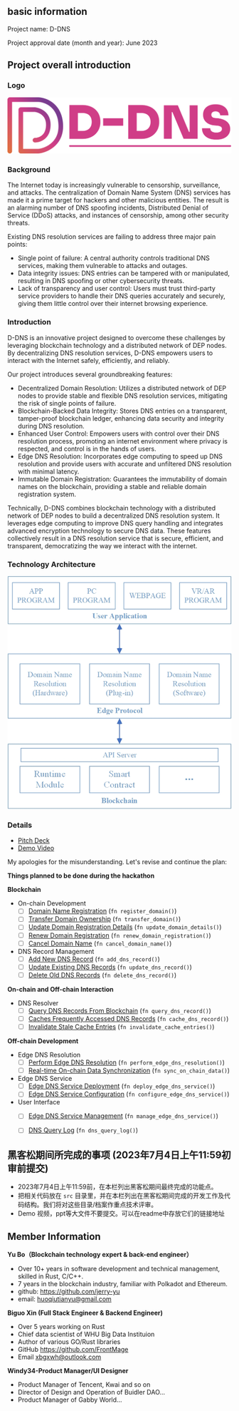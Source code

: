 ## basic information

Project name: D-DNS  

Project approval date (month and year): June 2023

## Project overall introduction
### Logo
![DomainChain-logo](./resource/DDNS.svg)

### Background
The Internet today is increasingly vulnerable to censorship, surveillance, and attacks. The centralization of Domain Name System (DNS) services has made it a prime target for hackers and other malicious entities. The result is an alarming number of DNS spoofing incidents, Distributed Denial of Service (DDoS) attacks, and instances of censorship, among other security threats. 

Existing DNS resolution services are failing to address three major pain points: 

- Single point of failure: A central authority controls traditional DNS services, making them vulnerable to attacks and outages.
- Data integrity issues: DNS entries can be tampered with or manipulated, resulting in DNS spoofing or other cybersecurity threats. 
- Lack of transparency and user control: Users must trust third-party service providers to handle their DNS queries accurately and securely, giving them little control over their internet browsing experience. 

### Introduction
D-DNS is an innovative project designed to overcome these challenges by leveraging blockchain technology and a distributed network of DEP nodes. By decentralizing DNS resolution services, D-DNS empowers users to interact with the Internet safely, efficiently, and reliably. 

Our project introduces several groundbreaking features: 

- Decentralized Domain Resolution: Utilizes a distributed network of DEP nodes to provide stable and flexible DNS resolution services, mitigating the risk of single points of failure.
- Blockchain-Backed Data Integrity: Stores DNS entries on a transparent, tamper-proof blockchain ledger, enhancing data security and integrity during DNS resolution.
- Enhanced User Control: Empowers users with control over their DNS resolution process, promoting an internet environment where privacy is respected, and control is in the hands of users.
- Edge DNS Resolution: Incorporates edge computing to speed up DNS resolution and provide users with accurate and unfiltered DNS resolution with minimal latency.
- Immutable Domain Registration: Guarantees the immutability of domain names on the blockchain, providing a stable and reliable domain registration system.

Technically, D-DNS combines blockchain technology with a distributed network of DEP nodes to build a decentralized DNS resolution system. It leverages edge computing to improve DNS query handling and integrates advanced encryption technology to secure DNS data. These features collectively result in a DNS resolution service that is secure, efficient, and transparent, democratizing the way we interact with the internet.

### Technology Architecture
![D-DNS](./resource/ddns_process.jpg)
### Details
- [Pitch Deck](https://drive.google.com)
- [Demo Video](https://drive.google.com)

My apologies for the misunderstanding. Let's revise and continue the plan:

**Things planned to be done during the hackathon**

**Blockchain**

- On-chain Development
   - [ ] [Domain Name Registration](https://github.com/AegisResolve/hackathon-2023-summer/blob/main/teams/AegisResolve/src/aegisresolve-node/pallets/dns/src/lib.rs#L319) (`fn register_domain()`)
   - [ ] [Transfer Domain Ownership](https://github.com/AegisResolve/hackathon-2023-summer/blob/main/teams/AegisResolve/src/aegisresolve-node/pallets/dns/src/lib.rs#L343) (`fn transfer_domain()`)
   - [ ] [Update Domain Registration Details](https://github.com/AegisResolve/hackathon-2023-summer/blob/main/teams/AegisResolve/src/aegisresolve-node/pallets/dns/src/lib.rs#L376) (`fn update_domain_details()`)
   - [ ] [Renew Domain Registration](https://github.com/AegisResolve/hackathon-2023-summer/blob/main/teams/AegisResolve/src/aegisresolve-node/pallets/dns/src/lib.rs#L406) (`fn renew_domain_registration()`)
   - [ ] [Cancel Domain Name](https://github.com/AegisResolve/hackathon-2023-summer/blob/main/teams/AegisResolve/src/aegisresolve-node/pallets/dns/src/lib.rs#L429) (`fn cancel_domain_name()`)

- DNS Record Management
   - [ ] [Add New DNS Record](https://github.com/AegisResolve/hackathon-2023-summer/blob/main/teams/AegisResolve/src/aegisresolve-node/pallets/dns/src/lib.rs#L450) (`fn add_dns_record()`)
   - [ ] [Update Existing DNS Records](https://github.com/AegisResolve/hackathon-2023-summer/blob/main/teams/AegisResolve/src/aegisresolve-node/pallets/dns/src/lib.rs#L475) (`fn update_dns_record()`)
   - [ ] [Delete Old DNS Records](https://github.com/AegisResolve/hackathon-2023-summer/blob/main/teams/AegisResolve/src/aegisresolve-node/pallets/dns/src/lib.rs#L500) (`fn delete_dns_record()`)

**On-chain and Off-chain Interaction**

- DNS Resolver
   - [ ] [Query DNS Records From Blockchain](https://github.com/AegisResolve/hackathon-2023-summer/blob/main/teams/AegisResolve/src/aegisresolve-node/pallets/dns/src/lib.rs#L525) (`fn query_dns_record()`)
   - [ ] [Caches Frequently Accessed DNS Records](https://github.com/AegisResolve/hackathon-2023-summer/blob/main/teams/AegisResolve/src/aegisresolve-node/pallets/dns/src/lib.rs#L550) (`fn cache_dns_record()`)
   - [ ] [Invalidate Stale Cache Entries](https://github.com/AegisResolve/hackathon-2023-summer/blob/main/teams/AegisResolve/src/aegisresolve-node/pallets/dns/src/lib.rs#L575) (`fn invalidate_cache_entries()`)

**Off-chain Development**

- Edge DNS Resolution
   - [ ] [Perform Edge DNS Resolution](https://github.com/AegisResolve/hackathon-2023-summer/blob/main/teams/AegisResolve/src/aegisresolve-node/pallets/dns/src/lib.rs#L600) (`fn perform_edge_dns_resolution()`)
   - [ ] [Real-time On-chain Data Synchronization](https://github.com/AegisResolve/hackathon-2023-summer/blob/main/teams/AegisResolve/src/aegisresolve-node/pallets/dns/src/lib.rs#L625) (`fn sync_on_chain_data()`)

- Edge DNS Service
   - [ ] [Edge DNS Service Deployment](https://github.com/AegisResolve/hackathon-2023-summer/blob/main/teams/AegisResolve/src/aegisresolve-node/pallets/dns/src/lib.rs#L650) (`fn deploy_edge_dns_service()`)
   - [ ] [Edge DNS Service Configuration](https://github.com/AegisResolve/hackathon-2023-summer/blob/main/teams/AegisResolve/src/aegisresolve-node/pallets/dns/src/lib.rs#L675) (`fn configure_edge_dns_service()`)

- User Interface
   - [ ] [Edge DNS Service Management](https://github.com/AegisResolve/hackathon-2023-summer/blob/main/teams/AegisResolve/src/aegisresolve-node/pallets/dns/src/lib.rs#L700) (`fn manage_edge_dns_service()`)
   - [ ] [DNS Query Log](https://github.com/AegisResolve/hackathon-2023-summer/blob/main/teams/AegisResolve/src/aegisresolve-node/pallets/dns/src/lib.rs#L725) (`fn dns_query_log()`)


## 黑客松期间所完成的事项 (2023年7月4日上午11:59初审前提交)

- 2023年7月4日上午11:59前，在本栏列出黑客松期间最终完成的功能点。
- 把相关代码放在 `src` 目录里，并在本栏列出在黑客松期间完成的开发工作及代码结构。我们将对这些目录/档案作重点技术评审。
- Demo 视频，ppt等大文件不要提交。可以在readme中存放它们的链接地址

## Member Information

**Yu Bo（Blockchain technology expert & back-end engineer）**  
- Over 10+ years in software development and technical management, skilled in Rust, C/C++.
- 7 years in the blockchain industry, familiar with Polkadot and Ethereum.
- github: https://github.com/jerry-yu
- email: huoqiutianyu@gmail.com

**Biguo Xin (Full Stack Engineer & Backend Engineer)**  
- Over 5 years working on Rust
- Chief data scientist of WHU Big Data Instituion
- Author of various GO/Rust libraries
- GitHub https://github.com/FrontMage
- Email xbgxwh@outlook.com

**Windy34-Product Manager/UI Designer**
- Product Manager of Tencent, Kwai and so on
- Director of Design and Operation of Buidler DAO…
- Product Manager of Gabby World…

